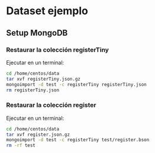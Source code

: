 Dataset ejemplo
===============

Setup MongoDB
-------------

### Restaurar la colección registerTiny
Ejecutar en un terminal:
```bash
cd /home/centos/data
tar xvf registerTiny.json.gz
mongoimport -d test -c registerTiny registerTiny.json
rm registerTiny.json
```

### Restaurar la colección register
Ejecutar en un terminal:
```bash
cd /home/centos/data
tar xvf register.json.gz
mongoimport -d test -c registerTiny test/register.bson
rm -rf test
```


